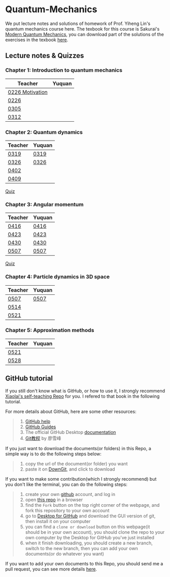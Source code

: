 # Quantum-Mechanics

We put lecture notes and solutions of homework of Prof. Yiheng Lin's quantum mechanics course here. The texbook for this course is Sakurai's [Modern Quantum Mechanics](https://github.com/YQChen-QI/Quantum-Mechanics/blob/master/Modern%20Quantum%20Mechanics%20%5BJ.J.Sakurai%5D.pdf), you can download part of the solutions of the exercises in the texbook [here](https://github.com/YQChen-QI/Quantum-Mechanics/blob/master/Modern%20Quantum%20Mechanics%20Solutions%20%5BJ.J.Sakurai%5D.pdf).

## Lecture notes & Quizzes

### Chapter 1: Introduction to quantum mechanics

|Teacher|Yuquan|
|---|---|
|[0226 Motivation](https://github.com/YQChen-QI/Quantum-Mechanics/blob/master/Lecture%20notes(teacher)/Chapter%201/0226%20motivation.pdf)|
|[0226](https://github.com/YQChen-QI/Quantum-Mechanics/blob/master/Lecture%20notes(teacher)/Chapter%201/0226.pdf)|
|[0305](https://github.com/YQChen-QI/Quantum-Mechanics/blob/master/Lecture%20notes(teacher)/Chapter%201/0305.pdf)|
|[0312](https://github.com/YQChen-QI/Quantum-Mechanics/blob/master/Lecture%20notes(teacher)/Chapter%201/0312.pdf)|

### Chapter 2: Quantum dynamics

|Teacher|Yuquan|
|---|---|
|[0319](https://github.com/YQChen-QI/Quantum-Mechanics/blob/master/Lecture%20notes(teacher)/Chapter%202/0319.pdf)|[0319](https://github.com/YQChen-QI/Quantum-Mechanics/blob/master/Lecture%20notes(me)/Chapter%202/0319.pdf)|
|[0326](https://github.com/YQChen-QI/Quantum-Mechanics/blob/master/Lecture%20notes(teacher)/Chapter%202/0326.pdf)|[0326](https://github.com/YQChen-QI/Quantum-Mechanics/blob/master/Lecture%20notes(me)/Chapter%202/0326.pdf)|
|[0402](https://github.com/YQChen-QI/Quantum-Mechanics/blob/master/Lecture%20notes(teacher)/Chapter%202/0402.pdf)|
|[0409](https://github.com/YQChen-QI/Quantum-Mechanics/blob/master/Lecture%20notes(teacher)/Chapter%202/0409.pdf)|

[Quiz](https://github.com/YQChen-QI/Quantum-Mechanics/blob/master/Quiz/Quiz%202.pdf)

### Chapter 3: Angular momentum

|Teacher|Yuquan|
|---|---|
|[0416](https://github.com/YQChen-QI/Quantum-Mechanics/blob/master/Lecture%20notes(teacher)/Chapter%203/0416.pdf)|[0416](https://github.com/YQChen-QI/Quantum-Mechanics/blob/master/Lecture%20notes(me)/Chapter%203/0416.pdf)|
|[0423](https://github.com/YQChen-QI/Quantum-Mechanics/blob/master/Lecture%20notes(teacher)/Chapter%203/0423.pdf)|[0423](https://github.com/YQChen-QI/Quantum-Mechanics/blob/master/Lecture%20notes(me)/Chapter%203/0423.pdf)|
|[0430](https://github.com/YQChen-QI/Quantum-Mechanics/blob/master/Lecture%20notes(teacher)/Chapter%203/0430.pdf)|[0430](https://github.com/YQChen-QI/Quantum-Mechanics/blob/master/Lecture%20notes(me)/Chapter%203/0430.pdf)|
|[0507](https://github.com/YQChen-QI/Quantum-Mechanics/blob/master/Lecture%20notes(teacher)/Chapter%203/0507.pdf)|[0507](https://github.com/YQChen-QI/Quantum-Mechanics/blob/master/Lecture%20notes(me)/Chapter%203/0507.pdf)|

[Quiz]()

### Chapter 4: Particle dynamics in 3D space

|Teacher|Yuquan|
|---|---|
|[0507](https://github.com/YQChen-QI/Quantum-Mechanics/blob/master/Lecture%20notes(teacher)/Chapter%204/0507.pdf)|[0507](https://github.com/YQChen-QI/Quantum-Mechanics/blob/master/Lecture%20notes(me)/Chapter%204/0507.pdf)|
|[0514](https://github.com/YQChen-QI/Quantum-Mechanics/blob/master/Lecture%20notes(teacher)/Chapter%204/0514.pdf)||
|[0521](https://github.com/YQChen-QI/Quantum-Mechanics/blob/master/Lecture%20notes(teacher)/Chapter%204/0521.pdf)||

### Chapter 5: Approximation methods

| Teacher                                                      | Yuquan |
| ------------------------------------------------------------ | ------ |
| [0521](https://github.com/YQChen-QI/Quantum-Mechanics/blob/master/Lecture%20notes(teacher)/Chapter%205/0521.pdf) |        |
| [0528](https://github.com/YQChen-QI/Quantum-Mechanics/blob/master/Lecture%20notes(teacher)/Chapter%205/0528.pdf) |        |



## GitHub tutorial

If you still don't know what is GitHub, or how to use it, I strongly recommend [Xiaolai's self-teaching Repo](https://github.com/selfteaching/the-craft-of-selfteaching/) for you. I refered to that book in the following tutorial.

For more details about GitHub, here are some other resources:
> 1. [GitHub help](https://help.github.com/en#dotcom)
> 2. [GitHub Guides](https://guides.github.com)
> 3. The official GitHub Desktop [documentation](https://help.github.com/en/desktop/getting-started-with-github-desktop)
> 4. [Git教程](https://www.liaoxuefeng.com/wiki/0013739516305929606dd18361248578c67b8067c8c017b000) by 廖雪峰


If you just want to download the documents(or folders) in this Repo, a simple way is to do the following steps below:
> 1. copy the url of the document(or folder) you want
> 2. paste it on [DownGit](https://minhaskamal.github.io/DownGit/#/home), and click to download

If you want to make some contribution(which I strongly recommend) but you don't like the terminal, you can do the following steps:
> 1. create your own [github](https://github.com) account, and log in
> 2. open [this repo](https://github.com/YQChen-QI/Quantum-Mechanics) in a browser
> 3. find the `Fork` button on the top right corner of the webpage, and fork this repository to your own account
> 4. go to [Desktop for GitHub](https://desktop.github.com) and download the GUI version of git, then install it on your computer
> 5. you can find a `clone or download` button on this webpage(it should be in your own account), you should clone the repo to your own computer by the Desktop for GitHub you've just installed
> 6. when it finish downloading, you should create a new branch, switch to the new branch, then you can add your own documents(or do whatever you want)

If you want to add your own documents to this Repo, you should send me a pull request, you can see more details [here](https://github.com/YQChen-QI/Quantum-Mechanics/blob/master/Markdown/GitHub%20tutorial%20more.md).
